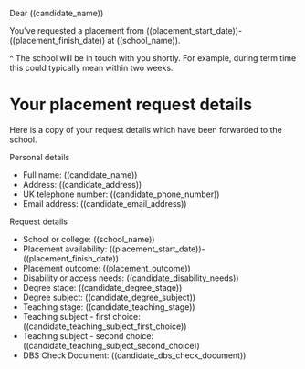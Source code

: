 Dear ((candidate_name))

You've requested a placement from ((placement_start_date))-((placement_finish_date)) at ((school_name)).

^ The school will be in touch with you shortly. For example, during term time this could typically mean within two weeks.

# Your placement request details

Here is a copy of your request details which have been forwarded to the school.

Personal details

* Full name: ((candidate_name))
* Address: ((candidate_address))
* UK telephone number: ((candidate_phone_number))
* Email address: ((candidate_email_address))

Request details

* School or college: ((school_name))
* Placement availability: ((placement_start_date))-((placement_finish_date))
* Placement outcome: ((placement_outcome))
* Disability or access needs: ((candidate_disability_needs))
* Degree stage: ((candidate_degree_stage))
* Degree subject: ((candidate_degree_subject))
* Teaching stage: ((candidate_teaching_stage))
* Teaching subject - first choice: ((candidate_teaching_subject_first_choice))
* Teaching subject - second choice: ((candidate_teaching_subject_second_choice))
* DBS Check Document: ((candidate_dbs_check_document))
